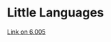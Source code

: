 # Little Languages

[Link on 6.005](http://web.mit.edu/6.005/www/fa16/classes/26-little-languages/)




